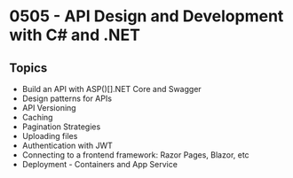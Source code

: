 # 0505 - API Design and Development with C# and .NET

## Topics

- Build an API with ASP()[].NET Core and Swagger
- Design patterns for APIs
- API Versioning
- Caching
- Pagination Strategies
- Uploading files
- Authentication with JWT
- Connecting to a frontend framework: Razor Pages, Blazor, etc
- Deployment - Containers and App Service